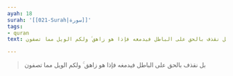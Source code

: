 ```yaml
---
ayah: 18
surah: '[[021-Surah|سورة]]'
tags:
- quran
text: بل نقذف بالحق على الباطل فيدمغه فإذا هو زاهق ۚ ولكم الويل مما تصفون

---
```

> بل نقذف بالحق على الباطل فيدمغه فإذا هو زاهق ۚ ولكم الويل مما تصفون
